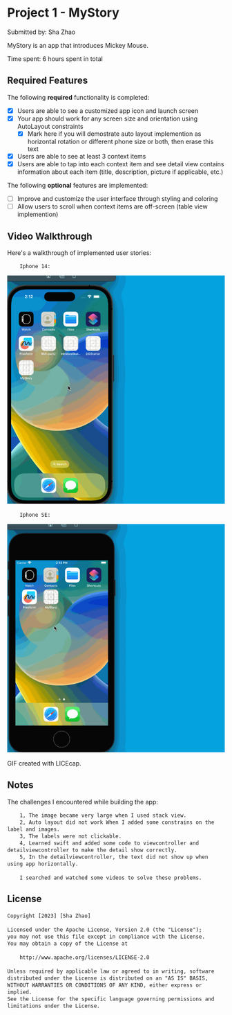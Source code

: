 # Project 1 - MyStory

Submitted by: Sha Zhao

MyStory is an app that introduces Mickey Mouse.

Time spent: 6 hours spent in total

## Required Features

The following **required** functionality is completed:

- [x] Users are able to see a customized app icon and launch screen
- [x] Your app should work for any screen size and orientation using AutoLayout constraints
  - [x] Mark here if you will demostrate auto layout implemention as horizontal rotation or different phone size or both, then erase this text
- [x] Users are able to see at least 3 context items
- [x] Users are able to tap into each context item and see detail view contains information about each item (title, description, picture if applicable, etc.)
 
The following **optional** features are implemented:

- [ ] Improve and customize the user interface through styling and coloring
- [ ] Allow users to scroll when context items are off-screen (table view implemention)

## Video Walkthrough

Here's a walkthrough of implemented user stories:

        Iphone 14:

<img src='https://github.com/ZSS57/Codepath-MyStory/blob/main/MyStoryGIF-iphone14-2.gif' title='Video Walkthrough' width='' alt='Video Walkthrough' />

        Iphone SE:
    
<img src='https://github.com/ZSS57/Codepath-MyStory/blob/main/MyStoryGIF-iphoneSE-2.gif' title='Video Walkthrough' width='' alt='Video Walkthrough' />


GIF created with LICEcap.


## Notes

The challenges I encountered while building the app:

        1, The image became very large when I used stack view. 
        2, Auto layout did not work When I added some constrains on the label and images.
        3, The labels were not clickable. 
        4, Learned swift and added some code to viewcontroller and detailviewcontroller to make the detail show correctly.
        5, In the detailviewcontroller, the text did not show up when using app horizontally.

        I searched and watched some videos to solve these problems.

## License

    Copyright [2023] [Sha Zhao]

    Licensed under the Apache License, Version 2.0 (the "License");
    you may not use this file except in compliance with the License.
    You may obtain a copy of the License at

        http://www.apache.org/licenses/LICENSE-2.0

    Unless required by applicable law or agreed to in writing, software
    distributed under the License is distributed on an "AS IS" BASIS,
    WITHOUT WARRANTIES OR CONDITIONS OF ANY KIND, either express or implied.
    See the License for the specific language governing permissions and
    limitations under the License.
